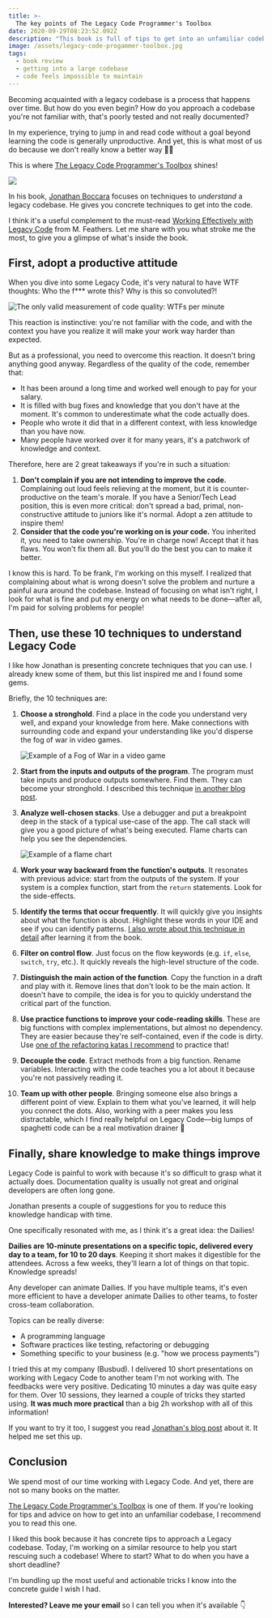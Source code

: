 ```yaml
---
title: >-
  The key points of The Legacy Code Programmer's Toolbox
date: 2020-09-29T08:23:52.092Z
description: "This book is full of tips to get into an unfamiliar codebase. Here's my summary of its salient points."
image: /assets/legacy-code-progammer-toolbox.jpg
tags:
  - book review
  - getting into a large codebase
  - code feels impossible to maintain
---
```


Becoming acquainted with a legacy codebase is a process that happens over time. But how do you even begin? How do you approach a codebase you're not familiar with, that's poorly tested and not really documented?

In my experience, trying to jump in and read code without a goal beyond learning the code is generally unproductive. And yet, this is what most of us do because we don't really know a better way 🤷‍♂️

This is where [The Legacy Code Programmer's Toolbox](https://leanpub.com/legacycode) shines!

![](/assets/legacy-code-progammer-toolbox.jpg)

In his book, [Jonathan Boccara](https://twitter.com/JoBoccara) focuses on techniques to _understand_ a legacy codebase. He gives you concrete techniques to get into the code.

I think it's a useful complement to the must-read [Working Effectively with Legacy Code](https://understandlegacycode.com/blog/key-points-of-working-effectively-with-legacy-code) from M. Feathers. Let me share with you what stroke me the most, to give you a glimpse of what's inside the book.

## First, adopt a productive attitude

When you dive into some Legacy Code, it's very natural to have WTF thoughts: Who the f\*\*\* wrote this? Why is this so convoluted?!

![The only valid measurement of code quality: WTFs per minute](/assets/wtf-per-minute.jpeg)

This reaction is instinctive: you're not familiar with the code, and with the context you have you realize it will make your work way harder than expected.

But as a professional, you need to overcome this reaction. It doesn't bring anything good anyway. Regardless of the quality of the code, remember that:

- It has been around a long time and worked well enough to pay for your salary.
- It is filled with bug fixes and knowledge that you don't have at the moment. It's common to underestimate what the code actually does.
- People who wrote it did that in a different context, with less knowledge than you have now.
- Many people have worked over it for many years, it's a patchwork of knowledge and context.

Therefore, here are 2 great takeaways if you're in such a situation:

1. **Don't complain if you are not intending to improve the code.** Complaining out loud feels relieving at the moment, but it is counter-productive on the team's morale. If you have a Senior/Tech Lead position, this is even more critical: don't spread a bad, primal, non-constructive attitude to juniors like it's normal. Adopt a zen attitude to inspire them!
2. **Consider that the code you're working on is _your_ code.** You inherited it, you need to take ownership. You're in charge now! Accept that it has flaws. You won't fix them all. But you'll do the best you can to make it better.

I know this is hard. To be frank, I'm working on this myself. I realized that complaining about what is wrong doesn't solve the problem and nurture a painful aura around the codebase. Instead of focusing on what isn't right, I look for what is fine and put my energy on what needs to be done—after all, I'm paid for solving problems for people!

## Then, use these 10 techniques to understand Legacy Code

I like how Jonathan is presenting concrete techniques that you can use. I already knew some of them, but this list inspired me and I found some gems.

Briefly, the 10 techniques are:

1. **Choose a stronghold**. Find a place in the code you understand very well, and expand your knowledge from here. Make connections with surrounding code and expand your understanding like you'd disperse the fog of war in video games.

   ![Example of a Fog of War in a video game](./fog-of-war.png)

2. **Start from the inputs and outputs of the program**. The program must take inputs and produce outputs somewhere. Find them. They can become your stronghold. I described this technique [in another blog post](https://understandlegacycode.com/blog/dive-into-an-unfamiliar-codebase-from-its-edges).
3. **Analyze well-chosen stacks**. Use a debugger and put a breakpoint deep in the stack of a typical use-case of the app. The call stack will give you a good picture of what's being executed. Flame charts can help you see the dependencies.

   ![Example of a flame chart](./flame-chart.png)

4. **Work your way backward from the function's outputs**. It resonates with previous advice: start from the outputs of the system. If your system is a complex function, start from the `return` statements. Look for the side-effects.
5. **Identify the terms that occur frequently**. It will quickly give you insights about what the function is about. Highlight these words in your IDE and see if you can identify patterns. [I also wrote about this technique in detail](https://understandlegacycode.com/blog/reveal-long-methods-structure-with-online-word-counter) after learning it from the book.
6. **Filter on control flow**. Just focus on the flow keywords (e.g. `if`, `else`, `switch`, `try`, etc.). It quickly reveals the high-level structure of the code.
7. **Distinguish the main action of the function**. Copy the function in a draft and play with it. Remove lines that don't look to be the main action. It doesn't have to compile, the idea is for you to quickly understand the critical part of the function.
8. **Use practice functions to improve your code-reading skills**. These are big functions with complex implementations, but almost no dependency. They are easier because they're self-contained, even if the code is dirty. Use [one of the refactoring katas I recommend](https://understandlegacycode.com/blog/5-coding-exercises-to-practice-refactoring-legacy-code) to practice that!
9. **Decouple the code**. Extract methods from a big function. Rename variables. Interacting with the code teaches you a lot about it because you're not passively reading it.
10. **Team up with other people**. Bringing someone else also brings a different point of view. Explain to them what you've learned, it will help you connect the dots. Also, working with a peer makes you less distractable, which I find really helpful on Legacy Code—big lumps of spaghetti code can be a real motivation drainer 🐌

## Finally, share knowledge to make things improve

Legacy Code is painful to work with because it's so difficult to grasp what it actually does. Documentation quality is usually not great and original developers are often long gone.

Jonathan presents a couple of suggestions for you to reduce this knowledge handicap with time.

One specifically resonated with me, as I think it's a great idea: the Dailies!

**Dailies are 10-minute presentations on a specific topic, delivered every day to a team, for 10 to 20 days**. Keeping it short makes it digestible for the attendees. Across a few weeks, they'll learn a lot of things on that topic. Knowledge spreads!

Any developer can animate Dailies. If you have multiple teams, it's even more efficient to have a developer animate Dailies to other teams, to foster cross-team collaboration.

Topics can be really diverse:

- A programming language
- Software practices like testing, refactoring or debugging
- Something specific to your business (e.g. "how we process payments")

I tried this at my company (Busbud). I delivered 10 short presentations on working with Legacy Code to another team I'm not working with. The feedbacks were very positive. Dedicating 10 minutes a day was quite easy for them. Over 10 sessions, they learned a couple of tricks they started using. **It was much more practical** than a big 2h workshop with all of this information!

If you want to try it too, I suggest you read [Jonathan's blog post](https://www.fluentcpp.com/2017/04/04/the-dailies-a-new-way-to-learn-at-work/) about it. It helped me set this up.

## Conclusion

We spend most of our time working with Legacy Code. And yet, there are not so many books on the matter.

[The Legacy Code Programmer's Toolbox](https://leanpub.com/legacycode) is one of them. If you're looking for tips and advice on how to get into an unfamiliar codebase, I recommend you to read this one.

I liked this book because it has concrete tips to approach a Legacy codebase. Today, I'm working on a similar resource to help you start rescuing such a codebase! Where to start? What to do when you have a short deadline?

I'm bundling up the most useful and actionable tricks I know into the concrete guide I wish I had.

**Interested? Leave me your email** so I can tell you when it's available 👇
